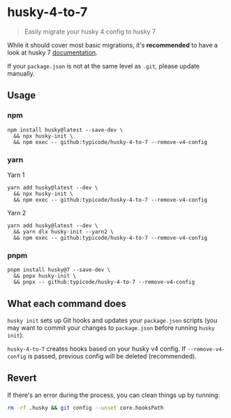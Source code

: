 # husky-4-to-7

> Easily migrate your husky 4 config to husky 7

While it should cover most basic migrations, it's **recommended** to have a look at husky 7 [documentation](https://typicode.github.io/husky).

If your `package.json` is not at the same level as `.git`, please update manually.

## Usage

### npm

```shell
npm install husky@latest --save-dev \
  && npx husky-init \
  && npm exec -- github:typicode/husky-4-to-7 --remove-v4-config
```

### yarn

Yarn 1

```shell
yarn add husky@latest --dev \
  && npx husky-init \
  && npm exec -- github:typicode/husky-4-to-7 --remove-v4-config
```

Yarn 2

```shell
yarn add husky@latest --dev \
  && yarn dlx husky-init --yarn2 \
  && npm exec -- github:typicode/husky-4-to-7 --remove-v4-config
```

### pnpm

```shell
pnpm install husky@7 --save-dev \
  && pnpx husky-init \
  && pnpx -- github:typicode/husky-4-to-7 --remove-v4-config
```

## What each command does

`husky init` sets up Git hooks and updates your `package.json` scripts (you may want to commit your changes to `package.json` before running `husky init`).

`husky-4-to-7` creates hooks based on your husky v4 config. If `--remove-v4-config` is passed, previous config will be deleted (recommended).

## Revert

If there's an error during the process, you can clean things up by running:

```sh
rm -rf .husky && git config --unset core.hooksPath
```
